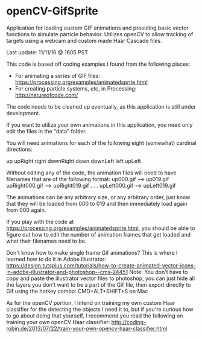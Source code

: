 # openCV-GifSprite
Application for loading custom GIF animations and providing basic vector functions to simulate particle behavior. Utilizes openCV to allow tracking of targets using a webcam and custom made Haar Cascade files. 

Last update: 11/11/16 @ 1605 PST

This code is based off coding examples I found from the following places: 
 - For animating a series of GIF files: https://processing.org/examples/animatedsprite.html 
 - For creating particle systems, etc, in Processing: http://natureofcode.com/

The code needs to be cleaned up eventually, as this application is still under development. 

If you want to utilize your own animations in this application, you need only edit the files in the "data" folder.

You will need animations for each of the following eight (somewhat) cardinal directions:

up
upRight
right
downRight
down
downLeft
left
upLeft

Without editing any of the code, the animation files will need to have filenames that are of the following format: up000.gif --> up019.gif upRight000.gif --> upRight019.gif . . . upLeft000.gif --> upLeft019.gif

The animations can be any arbitrary size, or any arbitrary order, just know that they will be loaded from 000 to 019 and then immediately load again from 000 again.

If you play with the code at https://processing.org/examples/animatedsprite.html, you should be able to figure out how to edit the number of animation frames that get loaded and what their filenames need to be.

Don't know how to make single frame Gif animations? This is where I learned how to do it in Adobe Illustrator: https://design.tutsplus.com/tutorials/how-to-create-animated-vector-icons-in-adobe-illustrator-and-photoshop--cms-24451 Note: You don't have to copy and paste the illustrator vector files to photoshop, you can just hide all the layers you don't want to be a part of the Gif file, then export directly to Gif using the hotkey combo: CMD+ALT+SHIFT+S on Mac

As for the openCV portion, I intend on training my own custom Haar classifier for the detecting the objects I need it to, but if you're curious how to go about doing that yourself, I recommend you read the following on training your own openCV Haar classifier: 
http://coding-robin.de/2013/07/22/train-your-own-opencv-haar-classifier.html